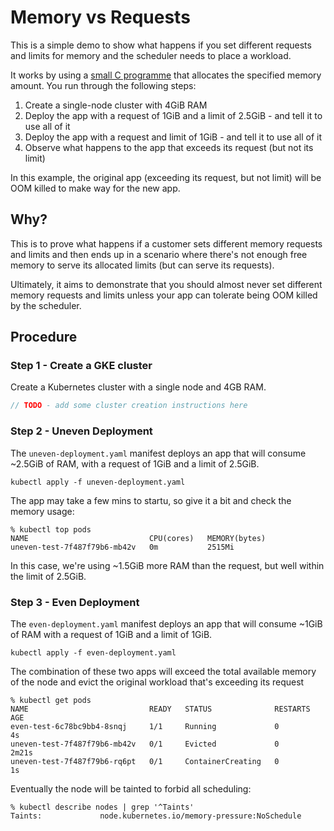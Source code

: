 # Memory vs Requests

This is a simple demo to show what happens if you set different requests and limits for memory and the scheduler needs to place a workload.

It works by using a [small C programme](image/memtest.c) that allocates the specified memory amount. You run through the following steps:

1. Create a single-node cluster with 4GiB RAM
2. Deploy the app with a request of 1GiB and a limit of 2.5GiB - and tell it to use all of it
3. Deploy the app with a request and limit of 1GiB - and tell it to use all of it
4. Observe what happens to the app that exceeds its request (but not its limit)

In this example, the original app (exceeding its request, but not limit) will be OOM killed to make way for the new app.

## Why?

This is to prove what happens if a customer sets different memory requests and limits and then ends up in a scenario where there's not enough free memory to serve its allocated limits (but can serve its requests).

Ultimately, it aims to demonstrate that you should almost never set different memory requests and limits unless your app can tolerate being OOM killed by the scheduler.

## Procedure

### Step 1 - Create a GKE cluster

Create a Kubernetes cluster with a single node and 4GB RAM.

```c
// TODO - add some cluster creation instructions here
```

### Step 2 - Uneven Deployment

The `uneven-deployment.yaml` manifest deploys an app that will consume ~2.5GiB of RAM, with a request of 1GiB and a limit of 2.5GiB.

```shell
kubectl apply -f uneven-deployment.yaml
```

The app may take a few mins to startu, so give it a bit and check the memory usage:

```shell
% kubectl top pods
NAME                           CPU(cores)   MEMORY(bytes)
uneven-test-7f487f79b6-mb42v   0m           2515Mi
```

In this case, we're using ~1.5GiB more RAM than the request, but well within the limit of 2.5GiB.

### Step 3 - Even Deployment

The `even-deployment.yaml` manifest deploys an app that will consume ~1GiB of RAM with a request of 1GiB and a limit of 1GiB.

```shell
kubectl apply -f even-deployment.yaml
```

The combination of these two apps will exceed the total available memory of the node and evict the original workload that's exceeding its request

```shell
% kubectl get pods
NAME                           READY   STATUS              RESTARTS   AGE
even-test-6c78bc9bb4-8snqj     1/1     Running             0          4s
uneven-test-7f487f79b6-mb42v   0/1     Evicted             0          2m21s
uneven-test-7f487f79b6-rq6pt   0/1     ContainerCreating   0          1s
```

Eventually the node will be tainted to forbid all scheduling:

```shell
% kubectl describe nodes | grep '^Taints'
Taints:             node.kubernetes.io/memory-pressure:NoSchedule
```
